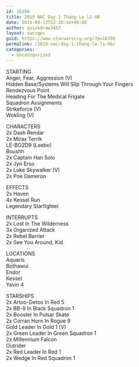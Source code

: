 ```yaml
---
id: 16356
title: 2019 NAC Day 1 Thang Le LS HB
date: 2019-09-13T12:28:44+00:00
author: quickdraw3457
layout: swccgpc
guid: https://www.starwarsccg.org/?p=16356
permalink: /2019-nac-day-1-thang-le-ls-hb/
categories:
  - Uncategorized
---
```

STARTING  
Anger, Fear, Aggression (V)  
Hidden Base/Systems Will Slip Through Your Fingers  
Rendezvous Point  
Heading For The Medical Frigate  
Squadron Assignments  
Strikeforce (V)  
Wokling (V)

CHARACTERS  
2x Dash Rendar  
2x Mirax Terrik  
LE-BO2D9 (Leebo)  
Boushh  
2x Captain Han Solo  
2x Jyn Erso  
2x Luke Skywalker (V)  
2x Poe Dameron

EFFECTS  
2x Haven  
4x Kessel Run  
Legendary Starfighter

INTERRUPTS  
2x Lost In The Wilderness  
3x Organized Attack  
2x Rebel Barrier  
2x See You Around, Kid

LOCATIONS  
Aquaris  
Bothawui  
Endor  
Kessel  
Yavin 4

STARSHIPS  
2x Artoo-Detoo In Red 5  
2x BB-8 In Black Squadron 1  
2x Booster In Pulsar Skate  
2x Corran Horn In Rogue 9  
Gold Leader In Gold 1 (V)  
2x Green Leader In Green Squadron 1  
2x Millennium Falcon  
Outrider  
2x Red Leader In Red 1  
2x Wedge In Red Squadron 1